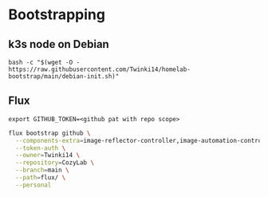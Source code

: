 # Bootstrapping

## k3s node on Debian
```
bash -c "$(wget -O - https://raw.githubusercontent.com/Twinki14/homelab-bootstrap/main/debian-init.sh)"
```

## Flux
```
export GITHUB_TOKEN=<github pat with repo scope>
```

```bash
flux bootstrap github \
  --components-extra=image-reflector-controller,image-automation-controller \
  --token-auth \
  --owner=Twinki14 \
  --repository=CozyLab \
  --branch=main \
  --path=flux/ \
  --personal
```